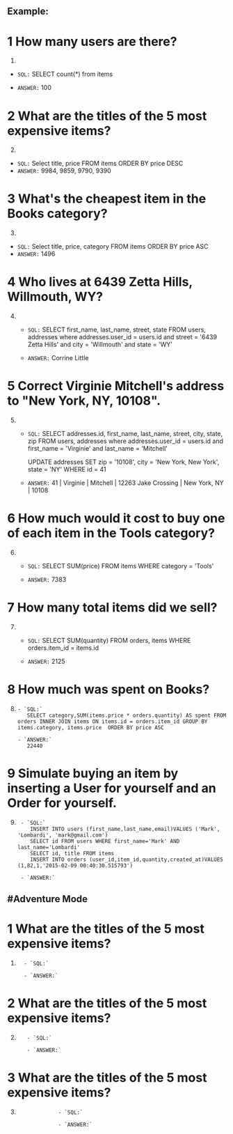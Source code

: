 ## Example:
# 1 How many users are there?
1.
 - `SQL:`
    SELECT count(\*) from items

 - `ANSWER:`
   100
# 2 What are the titles of the 5 most expensive items?
2.
 - `SQL:`
    Select title, price  FROM items ORDER BY price DESC
 - `ANSWER:`
    9984, 9859, 9790, 9390

# 3 What's the cheapest item in the Books category?
3.
  - `SQL:`
     Select title, price, category  FROM items ORDER BY price ASC
  - `ANSWER:`
     1496

# 4 Who lives at 6439 Zetta Hills, Willmouth, WY?
4.
   - `SQL:`
   SELECT first_name, last_name, street, state  FROM users, addresses where addresses.user_id = users.id and street = '6439 Zetta Hills' and city = 'Willmouth' and state = 'WY'

   - `ANSWER:`
      Corrine Little

# 5 Correct Virginie Mitchell's address to "New York, NY, 10108".
5.
    - `SQL:`
       SELECT addresses.id, first_name, last_name, street, city, state, zip  FROM users, addresses where addresses.user_id = users.id and first_name = 'Virginie' and last_name = 'Mitchell'

       UPDATE addresses SET zip = '10108', city = 'New York, New York', state = 'NY' WHERE id = 41

    - `ANSWER:`
       41 | Virginie     | Mitchell    | 12263 Jake Crossing | New York, NY | 10108

# 6  How much would it cost to buy one of each item in the Tools category?
6.
     - `SQL:`
        SELECT SUM(price) FROM items WHERE category = 'Tools'

     - `ANSWER:`
        7383
# 7 How many total items did we sell?
7.
      - `SQL:`
         SELECT SUM(quantity) FROM orders, items WHERE orders.item_id = items.id

      - `ANSWER:`
         2125

# 8  How much was spent on Books?
8.
       - `SQL:`
          SELECT category,SUM(items.price * orders.quantity) AS spent FROM orders INNER JOIN items ON items.id = orders.item_id GROUP BY items.category, items.price  ORDER BY price ASC

       - `ANSWER:`
          22440

# 9  Simulate buying an item by inserting a User for yourself and an Order for yourself.
9.
        - `SQL:`
           INSERT INTO users (first_name,last_name,email)VALUES ('Mark', 'Lombardi', 'mark@gmail.com')   
           SELECT id FROM users WHERE first_name='Mark' AND last_name='Lombardi'  
           SELECT id, title FROM items   
           INSERT INTO orders (user_id,item_id,quantity,created_at)VALUES (1,82,1,'2015-02-09 00:40:30.515793')

        - `ANSWER:`


#Adventure Mode
---------------------------------------------------------


# 1 What are the titles of the 5 most expensive items?
1.
         - `SQL:`

         - `ANSWER:`

# 2 What are the titles of the 5 most expensive items?
2.
          - `SQL:`

          - `ANSWER:`

# 3 What are the titles of the 5 most expensive items?
3.
                    - `SQL:`

                    - `ANSWER:`
